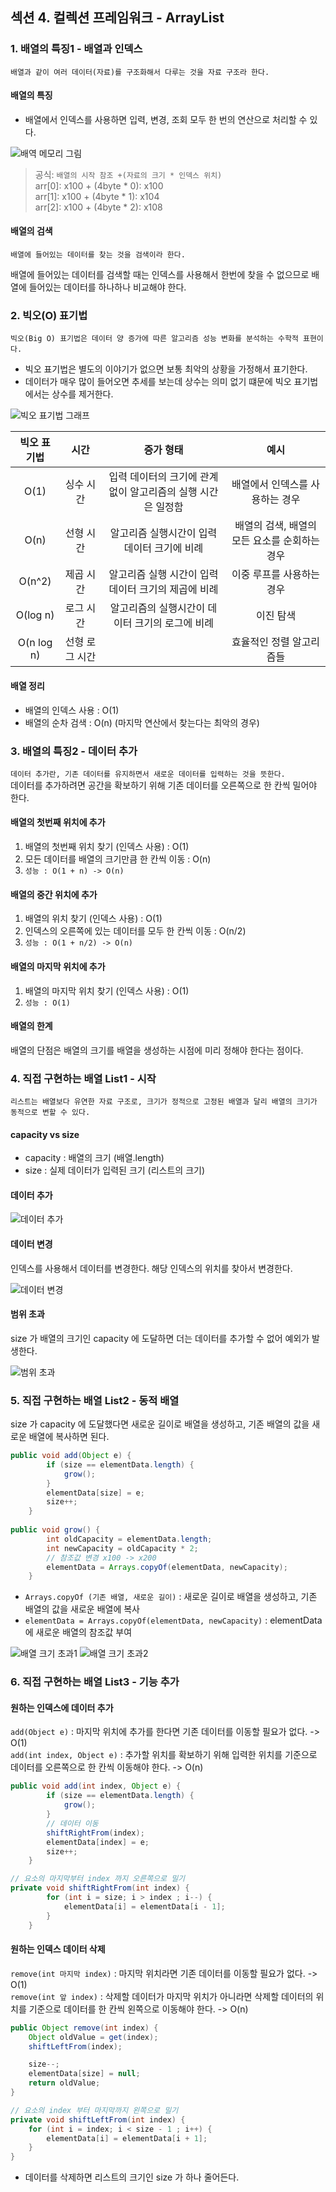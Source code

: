 ## 섹션 4. 컬렉션 프레임워크 - ArrayList

### 1. 배열의 특징1 - 배열과 인덱스
`배열과 같이 여러 데이터(자료)를 구조화해서 다루는 것을 자료 구조라 한다.`

#### 배열의 특징
- 배열에서 인덱스를 사용하면 입력, 변경, 조회 모두 한 번의 연산으로 처리할 수 있다.

![배역 메모리 그림](https://github.com/somminn/TIL/blob/main/image/%EC%8A%A4%ED%81%AC%EB%A6%B0%EC%83%B7%202025-03-17%20%EC%98%A4%ED%9B%84%209.32.19.png?raw=true)
>공식: `배열의 시작 참조 +(자료의 크기 * 인덱스 위치)`  
arr[0]: x100 + (4byte * 0): x100  
arr[1]: x100 + (4byte * 1): x104  
arr[2]: x100 + (4byte * 2): x108

#### 배열의 검색 
`배열에 들어있는 데이터를 찾는 것을 검색이라 한다.`

배열에 들어있는 데이터를 검색할 때는 인덱스를 사용해서 한번에 찾을 수 없으므로 배열에 들어있는 데이터를 하나하나 비교해야 한다.


### 2. 빅오(O) 표기법
`빅오(Big O) 표기법은 데이터 양 증가에 따른 알고리즘 성능 변화를 분석하는 수학적 표현이다.`  
- 빅오 표기법은 별도의 이야기가 없으면 보통 최악의 상황을 가정해서 표기한다.
- 데이터가 매우 많이 들어오면 추세를 보는데 상수는 의미 없기 떄문에 빅오 표기법에서는 상수를 제거한다.

![빅오 표기법 그래프](https://github.com/somminn/TIL/blob/main/image/%EC%8A%A4%ED%81%AC%EB%A6%B0%EC%83%B7%202025-03-17%20%EC%98%A4%ED%9B%84%209.47.32.png?raw=true)

|   빅오 표기법   |    시간    |               증가 형태               |             예시             |     
|:----------:|:--------:|:---------------------------------:|:--------------------------:|
|    O(1)    |  싱수 시간   | 입력 데이터의 크기에 관계없이 알고리즘의 실행 시간은 일정함 |     배열에서 인덱스를 사용하는 경우      |
|    O(n)    |  선형 시간   |     알고리즘 실행시간이 입력 데이터 크기에 비례      | 배열의 검색, 배열의 모든 요소를 순회하는 경우 |
|   O(n^2)   |  제곱 시간   |   알고리즘 실행 시간이 입력 데이터 크기의 제곱에 비례   |       이중 루프를 사용하는 경우       |
|  O(log n)  |  로그 시간   |    알고리즘의  실행시간이 데이터 크기의 로그에 비례    |           이진 탐색            |
| O(n log n) | 선형 로그 시간 |                                   |       효율적인 정렬 알고리즘들        | 


#### 배열 정리
- 배열의 인덱스 사용 : O(1)
- 배열의 순차 검색 : O(n) (마지막 연산에서 찾는다는 최악의 경우)

### 3. 배열의 특징2 - 데이터 추가
`데이터 추가란, 기존 데이터를 유지하면서 새로운 데이터를 입력하는 것을 뜻한다.`  
데이터를 추가하려면 공간을 확보하기 위해 기존 데이터를 오른쪽으로 한 칸씩 밀어야 한다.

#### 배열의 첫번째 위치에 추가
1. 배열의 첫번째 위치 찾기 (인덱스 사용) : O(1)
2. 모든 데이터를 배열의 크기만큼 한 칸씩 이동 : O(n)
3. `성능 : O(1 + n) -> O(n)`

#### 배열의 중간 위치에 추가
1. 배열의 위치 찾기 (인덱스 사용) : O(1)
2. 인덱스의 오른쪽에 있는 데이터를 모두 한 칸씩 이동 : O(n/2)
3. `성능 : O(1 + n/2) -> O(n)`

#### 배열의 마지막 위치에 추가
1. 배열의 마지막 위치 찾기 (인덱스 사용) : O(1)
2. `성능 : O(1)`

#### 배열의 한계
배열의 단점은 배열의 크기를 배열을 생성하는 시점에 미리 정해야 한다는 점이다.


### 4. 직접 구현하는 배열 List1 - 시작
`리스트는 배열보다 유연한 자료 구조로, 크기가 정적으로 고정된 배열과 달리 배열의 크기가 동적으로 변할 수 있다.`

#### capacity vs size
- capacity : 배열의 크기 (배열.length)
- size : 실제 데이터가 입력된 크기 (리스트의 크기) 

#### 데이터 추가
![데이터 추가](https://github.com/somminn/TIL/blob/main/image/%EC%8A%A4%ED%81%AC%EB%A6%B0%EC%83%B7%202025-03-18%20%EC%98%A4%ED%9B%84%206.01.21.png?raw=true)

#### 데이터 변경
인덱스를 사용해서 데이터를 변경한다. 해당 인덱스의 위치를 찾아서 변경한다.

![데이터 변경](https://github.com/somminn/TIL/blob/main/image/%EC%8A%A4%ED%81%AC%EB%A6%B0%EC%83%B7%202025-03-18%20%EC%98%A4%ED%9B%84%206.02.02.png?raw=true)

#### 범위 초과
size 가 배열의 크기인 capacity 에 도달하면 더는 데이터를 추가할 수 없어 예외가 발생한다.

![범위 초과](https://github.com/somminn/TIL/blob/main/image/%EC%8A%A4%ED%81%AC%EB%A6%B0%EC%83%B7%202025-03-18%20%EC%98%A4%ED%9B%84%206.02.48.png?raw=true)


### 5. 직접 구현하는 배열 List2 - 동적 배열

size 가 capacity 에 도달했다면 새로운 길이로 배열을 생성하고, 기존 배열의 값을 새로운 배열에 복사하면 된다.
```java
public void add(Object e) {
        if (size == elementData.length) {
            grow();
        }
        elementData[size] = e;
        size++;
    }
    
public void grow() {
        int oldCapacity = elementData.length;
        int newCapacity = oldCapacity * 2;
        // 참조값 변경 x100 -> x200
        elementData = Arrays.copyOf(elementData, newCapacity);
    }
```
- `Arrays.copyOf (기존 배열, 새로운 길이)` : 새로운 길이로 배열을 생성하고, 기존 배열의 값을 새로운 배열에 복사
- `elementData = Arrays.copyOf(elementData, newCapacity)` : elementData 에 새로운 배열의 참조값 부여

![배열 크기 초과1](https://github.com/somminn/TIL/blob/main/image/%EC%8A%A4%ED%81%AC%EB%A6%B0%EC%83%B7%202025-03-18%20%EC%98%A4%ED%9B%84%207.46.20.png?raw=true)
![배열 크기 초과2](https://github.com/somminn/TIL/blob/main/image/%EC%8A%A4%ED%81%AC%EB%A6%B0%EC%83%B7%202025-03-18%20%EC%98%A4%ED%9B%84%207.46.32.png?raw=true)



### 6. 직접 구현하는 배열 List3 - 기능 추가

#### 원하는 인덱스에 데이터 추가
`add(Object e)` : 마지막 위치에 추가를 한다면 기존 데이터를 이동할 필요가 없다. -> O(1)  
`add(int index, Object e)` : 추가할 위치를 확보하기 위해 입력한 위치를 기준으로 데이터를 오른쪽으로 한 칸씩 이동해야 한다. -> O(n)

```java
public void add(int index, Object e) {
        if (size == elementData.length) {
            grow();
        }
        // 데이터 이동
        shiftRightFrom(index);
        elementData[index] = e;
        size++;
    }

// 요소의 마지막부터 index 까지 오른쪽으로 밀기
private void shiftRightFrom(int index) {
        for (int i = size; i > index ; i--) {
            elementData[i] = elementData[i - 1];
        }
    }
```


#### 원하는 인덱스 데이터 삭제
`remove(int 마지막 index)` : 마지막 위치라면 기존 데이터를 이동할 필요가 없다. -> O(1)  
`remove(int 앞 index)` : 삭제할 데이터가 마지막 위치가 아니라면 삭제할 데이터의 위치를 기준으로 데이터를 한 칸씩 왼쪽으로 이동해야 한다. -> O(n)
```java
public Object remove(int index) {
    Object oldValue = get(index);
    shiftLeftFrom(index);

    size--;
    elementData[size] = null;
    return oldValue;
}

// 요소의 index 부터 마지막까지 왼쪽으로 밀기
private void shiftLeftFrom(int index) {
    for (int i = index; i < size - 1 ; i++) {
        elementData[i] = elementData[i + 1];
    }
}
```
- 데이터를 삭제하면 리스트의 크기인 size 가 하나 줄어든다.
